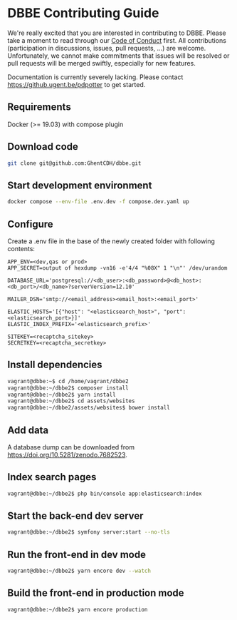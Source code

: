 # DBBE Contributing Guide

We're really excited that you are interested in contributing to DBBE. Please take a moment to read through our [Code of Conduct](CODE_OF_CONDUCT.md) first. All contributions (participation in discussions, issues, pull requests, ...) are welcome. Unfortunately, we cannot make commitments that issues will be resolved or pull requests will be merged swiftly, especially for new features.

Documentation is currently severely lacking. Please contact <https://github.ugent.be/pdpotter> to get started.

## Requirements

Docker (>= 19.03) with compose plugin

## Download code

```sh
git clone git@github.com:GhentCDH/dbbe.git
```

## Start development environment

```sh
docker compose --env-file .env.dev -f compose.dev.yaml up
```

## Configure

Create a .env file in the base of the newly created folder with following contents:

```text
APP_ENV=<dev,qas or prod>
APP_SECRET=output of hexdump -vn16 -e'4/4 "%08X" 1 "\n"' /dev/urandom

DATABASE_URL='postgresql://<db_user>:<db_password>@<db_host>:<db_port>/<db_name>?serverVersion=12.10'

MAILER_DSN='smtp://<email_address><email_host>:<email_port>'

ELASTIC_HOSTS='[{"host": "<elasticsearch_host>", "port": <elasticsearch_port>}]'
ELASTIC_INDEX_PREFIX='<elasticsearch_prefix>'

SITEKEY=<recaptcha_sitekey>
SECRETKEY=<recaptcha_secretkey>
```

## Install dependencies

```sh
vagrant@dbbe:~$ cd /home/vagrant/dbbe2
vagrant@dbbe:~/dbbe2$ composer install
vagrant@dbbe:~/dbbe2$ yarn install
vagrant@dbbe:~/dbbe2$ cd assets/websites
vagrant@dbbe:~/dbbe2/assets/websites$ bower install
```

## Add data

A database dump can be downloaded from <https://doi.org/10.5281/zenodo.7682523>.

## Index search pages

```sh
vagrant@dbbe:~/dbbe2$ php bin/console app:elasticsearch:index
```

## Start the back-end dev server

```sh
vagrant@dbbe:~/dbbe2$ symfony server:start --no-tls
```

## Run the front-end in dev mode

```sh
vagrant@dbbe:~/dbbe2$ yarn encore dev --watch
```

## Build the front-end in production mode

```sh
vagrant@dbbe:~/dbbe2$ yarn encore production
```
